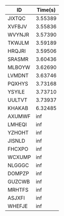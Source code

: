 |ID|Time(s)|
|-|-|
|JIXTQC|3.55389|
|XVFBJV|3.55836|
|WVYNJR|3.57390|
|TKWJLM|3.59189|
|HRQJRI|3.59506|
|SRASMR|3.60436|
|MLBOYW|3.62690|
|LVMDNT|3.63746|
|PQXHYS|3.73168|
|YSYILE|3.73710|
|UULTVT|3.73937|
|KHAKAB|6.32485|
|AXUMWF|inf|
|LMHEQI|inf|
|YZHOHT|inf|
|JISNLD|inf|
|FHCXPO|inf|
|WCXUMP|inf|
|NLGGGC|inf|
|DOMPZP|inf|
|GUZCWB|inf|
|MRHTFS|inf|
|ASJXFI|inf|
|WHEFJE|inf|
